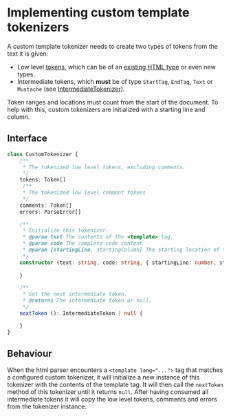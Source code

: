 # Implementing custom template tokenizers

A custom template tokenizer needs to create two types of tokens from the text it is given:

- Low level [tokens](https://github.com/vuejs/vue-eslint-parser/blob/master/src/ast/tokens.ts), which can be of an [existing HTML type](https://github.com/vuejs/vue-eslint-parser/blob/master/src/html/tokenizer.ts#L59) or even new types.
- Intermediate tokens, which **must** be of type `StartTag`, `EndTag`, `Text` or `Mustache` (see [IntermediateTokenizer](https://github.com/vuejs/vue-eslint-parser/blob/master/src/html/intermediate-tokenizer.ts#L33)).

Token ranges and locations must count from the start of the document. To help with this, custom tokenizers are initialized with a starting line and column.

## Interface

```ts
class CustomTokenizer {
    /**
     * The tokenized low level tokens, excluding comments.
     */
    tokens: Token[]
     /**
     * The tokenized low level comment tokens
     */
    comments: Token[]
    errors: ParseError[]

    /**
     * Initialize this tokenizer.
     * @param text The contents of the <template> tag.
     * @param code The complete code content
     * @param {startingLine, startingColumn} The starting location of the text
     */
    constructor (text: string, code: string, { startingLine: number, startingColumn: number }) {
        
    }

    /**
     * Get the next intermediate token.
     * @returns The intermediate token or null.
     */
    nextToken (): IntermediateToken | null {

    }
}
```

## Behaviour

When the html parser encounters a `<template lang="...">` tag that matches a configured custom tokenizer, it will initialize a new instance of this tokenizer with the contents of the template tag. It will then call the `nextToken` method of this tokenizer until it returns `null`. After having consumed all intermediate tokens it will copy the low level tokens, comments and errors from the tokenizer instance.

